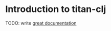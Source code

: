 # Introduction to titan-clj

TODO: write [great documentation](http://jacobian.org/writing/great-documentation/what-to-write/)
